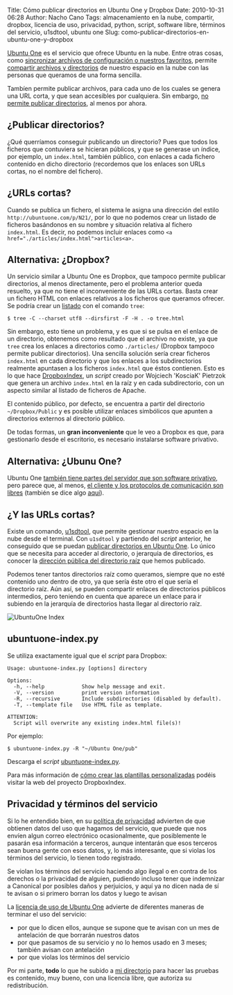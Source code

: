 Title: Cómo publicar directorios en Ubuntu One y Dropbox
Date: 2010-10-31 06:28
Author: Nacho Cano
Tags: almacenamiento en la nube, compartir, dropbox, licencia de uso, privacidad, python, script, software libre, términos del servicio, u1sdtool, ubuntu one
Slug: como-publicar-directorios-en-ubuntu-one-y-dropbox

[Ubuntu One][] es el servicio que ofrece Ubuntu en la nube. Entre otras
cosas, como [sincronizar archivos de configuración o nuestros
favoritos][], permite [compartir archivos y directorios][] de nuestro
espacio en la nube con las personas que queramos de una forma sencilla.

Tambíen permite publicar archivos, para cada uno de los cuales se genera
una URL corta, y que sean accesibles por cualquiera. Sin embargo, [no
permite publicar directorios][], al menos por ahora.


¿Publicar directorios?
----------------------

¿Qué querríamos conseguir publicando un directorio? Pues que todos los
ficheros que contuviera se hicieran públicos, y que se generase un
índice, por ejemplo, un `index.html`, también público, con enlaces a
cada fichero contenido en dicho directorio (recordemos que los enlaces
son URLs cortas, no el nombre del fichero).

¿URLs cortas?
-------------

Cuando se publica un fichero, el sistema le asigna una dirección del
estilo `http://ubuntuone.com/p/N21/`, por lo que no podemos crear un
listado de ficheros basándonos en su nombre y situación relativa al
fichero `index.html`. Es decir, no podemos incluir enlaces como
`<a href="./articles/index.html">articles<a>.`

Alternativa: ¿Dropbox?
----------------------

Un servicio similar a Ubuntu One es Dropbox, que tampoco permite
publicar directorios, al menos directamente, pero el problema anterior
queda resuelto, ya que no tiene el inconveniente de las URLs cortas.
Basta crear un fichero HTML con enlaces relativos a los ficheros que
queramos ofrecer. Se podría crear un [listado][] con el comando
</code>`tree`:

    $ tree -C --charset utf8 --dirsfirst -F -H . -o tree.html

Sin embargo, esto tiene un problema, y es que si se pulsa en el enlace
de un directorio, obtenemos como resultado que el archivo no existe, ya
que `tree` crea los enlaces a directorios como `./articles/` (Dropbox
tampoco permite publicar directorios). Una sencilla solución sería crear
ficheros `index.html` en cada directorio y que los enlaces a los
subdirectorios realmente apuntasen a los ficheros `index.html` que éstos
contienen. Esto es lo que hace [DropboxIndex][], un _script_ creado por
Wojciech 'KosciaK' Pietrzok que genera un archivo `index.html` en la
raíz y en cada subdirectorio, con un aspecto similar al listado de
ficheros de Apache.

El contenido público, por defecto, se encuentra a partir del directorio
`~/Dropbox/Public` y es posible utilizar enlaces simbólicos que apunten
a directorios externos al directorio público.

De todas formas, un __gran inconveniente__ que le veo a Dropbox es que,
para gestionarlo desde el escritorio, es necesario instalarse software
privativo.

Alternativa: ¿Ubunu One?
------------------------

Ubuntu One [también tiene partes del servidor que son software
privativo][], pero parece que, al menos, [el cliente y los protocolos de
comunicación son libres][] (también se dice algo [aquí][]).

¿Y las URLs cortas?
-------------------

Existe un comando, [u1sdtool][], que permite gestionar nuestro espacio
en la nube desde el terminal. Con `u1sdtool` y partiendo del _script_
anterior, he conseguido que se puedan [publicar directorios en Ubuntu
One][]. Lo único que se necesita para acceder al directorio, o jerarquía
de directorios, es conocer la [dirección pública del directorio raíz][]
que hemos publicado.

Podemos tener tantos directorios raíz como queramos, siempre que no esté
contenido uno dentro de otro, ya que sería éste otro el que sería el
directorio raíz. Aún así, se pueden compartir enlaces de directorios
públicos intermedios, pero teniendo en cuenta que aparece un enlace para
ir subiendo en la jerarquía de directorios hasta llegar al directorio
raíz.

![UbuntuOne Index]({static}/images/ubuntuone-index-300x89.png)

ubuntuone-index.py
------------------

Se utiliza exactamente igual que el _script_ para Dropbox:

    Usage: ubuntuone-index.py [options] directory

    Options:
      -h, --help            Show help message and exit.
      -V, --version         print version information
      -R, --recursive       Include subdirectories (disabled by default).
      -T, --template file   Use HTML file as template.

    ATTENTION:
      Script will overwrite any existing index.html file(s)!

Por ejemplo:

    $ ubuntuone-index.py -R "~/Ubuntu One/pub"

Descarga el _script_ [ubuntuone-index.py][publicar directorios en Ubuntu
One].

Para más información de [cómo crear las plantillas
personalizadas][DropboxIndex] podéis visitar la web del proyecto
DropboxIndex.

Privacidad y términos del servicio
----------------------------------

Si lo he entendido bien, en su [política de privacidad][] advierten de
que obtienen datos del uso que hagamos del servicio, que puede que nos
envíen algun correo electrónico ocasionalmente, que posiblemente le pasarán esa
información a terceros, aunque intentarán que esos terceros sean buena
gente con esos datos, y, lo más interesante, que si violas los términos
del servicio, lo tienen todo registrado.

Se violan los términos del servicio haciendo algo ilegal o en contra de
los derechos o la privacidad de alguien, pudiendo incluso tener que
indemnizar a Canonical por posibles daños y perjuicios, y aquí ya no
dicen nada de sí te avisan o si primero borran los datos y luego te
avisan

La [licencia de uso de Ubuntu One][] advierte de diferentes maneras de
terminar el uso del servicio:

-   por que lo dicen ellos, aunque se supone que te avisan con un mes de
    antelación de que borrarán nuestros datos
-   por que pasamos de su servicio y no lo hemos usado en 3 meses;
    también avisan con antelación
-   por que violas los términos del servicio

Por mi parte, __todo__ lo que he subido a [mi directorio][dirección
pública del directorio raíz] para hacer las pruebas es contenido, muy
bueno, con una licencia libre, que autoriza su redistribución.

  [Ubuntu One]: http://one.ubuntu.com/
    "Ubuntu One"
  [sincronizar archivos de configuración o nuestros favoritos]: http://wiki.ubuntu.com/UbuntuOne/Tutorials/
    "sincronizar archivos de configuración o nuestros favoritos"
  [compartir archivos y directorios]: http://wiki.ubuntu.com/UbuntuOne/Tutorials/FileSharing
    "compartir archivos y directorios"
  [no permite publicar directorios]: http://lists.launchpad.net/ubuntuone-users/msg00523.html
    "no permite publicar directorios"
  [listado]: http://dl.dropbox.com/u/13647978/tree.html
    "listado"
  [DropboxIndex]: http://code.google.com/p/kosciak-misc/wiki/DropboxIndex
    "DropboxIndex"
  [también tiene partes del servidor que son software privativo]: http://www.stefanoforenza.com/what-is-ubuntu-one/
    "también tiene partes del servidor que son software privativo"
  [el cliente y los protocolos de comunicación son libres]: http://es.wikipedia.org/wiki/Ubuntu_One
    "el cliente y los protocolos de comunicación son libres"
  [aquí]: http://one.ubuntu.com/terms/
    "aquí"
  [u1sdtool]: http://manpages.ubuntu.com/manpages/karmic/man1/u1sdtool.1.html
    "u1sdtool"
  [publicar directorios en Ubuntu One]: http://terminus.ignaciocano.com/wp-uploads/linked/ubuntuone-index.py
    "publicar directorios en Ubuntu One"
  [dirección pública del directorio raíz]: http://ubuntuone.com/p/NoU/
    "dirección pública del directorio raíz"
  [política de privacidad]: http://one.ubuntu.com/privacy/
    "ubuntu one privacy politcs"
  [licencia de uso de Ubuntu One]: http://one.ubuntu.com/terms/
    "licencia de uso de Ubuntu One"

